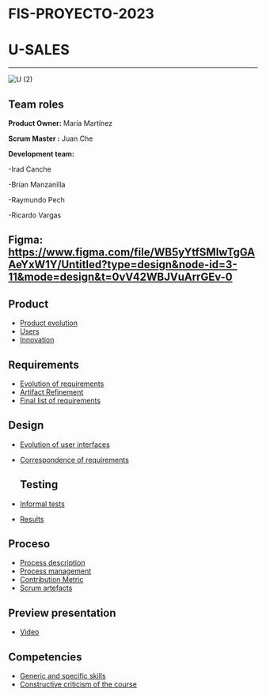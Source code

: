 # FIS-PROYECTO-2023

# U-SALES 
----------
![U (2)](https://github.com/Mafer-Mtz/FIS-PROYECTO-2023/assets/143569827/60b6112f-249c-4672-9c29-30e5b7acc78c)

## Team roles

**Product Owner:** María Martínez 


**Scrum Master :** Juan Che

**Development team:** 

-Irad Canche

-Brian Manzanilla

-Raymundo Pech

-Ricardo Vargas

## Figma: https://www.figma.com/file/WB5yYtfSMIwTgGAAeYxW1Y/Untitled?type=design&node-id=3-11&mode=design&t=0vV42WBJVuArrGEv-0


## Product
* [Product evolution](https://github.com/RichVR2321/FIS-PROYECTO-2023/blob/2ab6d6109d288a44427456e3490a21bd50a78b8f/Product%20evolution.md)
* [Users](https://github.com/RichVR2321/FIS-PROYECTO-2023/blob/2ab6d6109d288a44427456e3490a21bd50a78b8f/Users.md)
* [Innovation](https://github.com/RichVR2321/FIS-PROYECTO-2023/blob/2ab6d6109d288a44427456e3490a21bd50a78b8f/Innovation.md)
    
## Requirements
* [Evolution of requirements](https://github.com/RichVR2321/FIS-PROYECTO-2023/blob/2ab6d6109d288a44427456e3490a21bd50a78b8f/Requirement%20evolution.md)
* [Artifact Refinement](https://github.com/RichVR2321/FIS-PROYECTO-2023/blob/2ab6d6109d288a44427456e3490a21bd50a78b8f/Use%20cases.md)
* [Final list of requirements](https://github.com/RichVR2321/FIS-PROYECTO-2023/blob/2ab6d6109d288a44427456e3490a21bd50a78b8f/Final%20requirements.md)
  
## Design
* [Evolution of user interfaces](https://github.com/RichVR2321/FIS-PROYECTO-2023/blob/Tercera_Entrega/Evolution_of_the_interfaces.md)
* [Correspondence of requirements](https://github.com/RichVR2321/FIS-PROYECTO-2023/blob/2ab6d6109d288a44427456e3490a21bd50a78b8f/Requirements%20matching.md)
  
  ## Testing
* [Informal tests](https://t.maze.co/207607801)
* [Results](https://github.com/RichVR2321/FIS-PROYECTO-2023/blob/2ab6d6109d288a44427456e3490a21bd50a78b8f/Test%20Result.md)
  
## Proceso
* [Process description](https://github.com/RichVR2321/FIS-PROYECTO-2023/blob/2ab6d6109d288a44427456e3490a21bd50a78b8f/Process%20description.md)
* [Process management](https://github.com/RichVR2321/FIS-PROYECTO-2023/blob/2ab6d6109d288a44427456e3490a21bd50a78b8f/meeting_log.md)
* [Contribution Metric](https://github.com/RichVR2321/FIS-PROYECTO-2023/blob/0597934c25104c9a07e9e086c4b25a0a8520709c/M%C3%A9tirca%20de%20contribuci%C3%B3n.md)
* [Scrum artefacts](https://github.com/RichVR2321/FIS-PROYECTO-2023/blob/Tercera_Entrega/Scrum%20artifacts.md)

## Preview presentation
 * [Video](https://www.youtube.com/watch?v=mD-rl9SxBwU)

## Competencies 
* [Generic and specific skills](https://github.com/RichVR2321/FIS-PROYECTO-2023/blob/2ab6d6109d288a44427456e3490a21bd50a78b8f/Generic%20and%20specific%20competencies.md)
* [Constructive criticism of the course](https://github.com/RichVR2321/FIS-PROYECTO-2023/blob/2ab6d6109d288a44427456e3490a21bd50a78b8f/Constructive%20Criticisim%20Of%20The%20Course.md)

